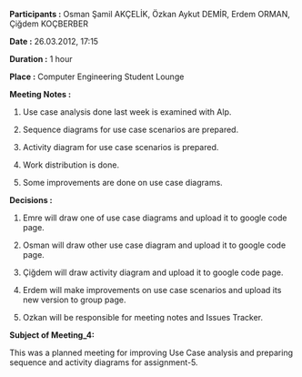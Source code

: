 **Participants :** Osman Şamil AKÇELİK, Özkan Aykut DEMİR, Erdem ORMAN, Çiğdem KOÇBERBER

**Date :** 26.03.2012, 17:15

**Duration :** 1 hour

**Place :** Computer Engineering Student Lounge

**Meeting Notes :**

1) Use case analysis done last week is examined with Alp.

2) Sequence diagrams for use case scenarios are prepared.

3) Activity diagram for use case scenarios is prepared.

4) Work distribution is done.

5) Some improvements are done on use case diagrams.

**Decisions :**

1) Emre will draw one of use case diagrams and upload it to google code page.

2) Osman will draw other use case diagram and upload it to google code page.

3) Çiğdem will draw activity diagram and upload it to google code page.

4) Erdem will make improvements on use case scenarios and upload its new version to group page.

5) Ozkan will be responsible for meeting notes and Issues Tracker.

**Subject of Meeting\_4:**

This was a planned meeting for improving Use Case analysis and preparing sequence and activity diagrams for assignment-5.